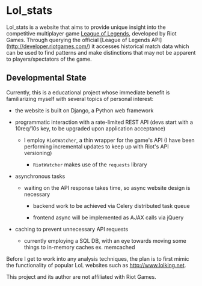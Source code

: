 # Lol_stats
Lol_stats is a website that aims to provide unique insight into the competitive multiplayer game [League of Legends](http://leagueoflegends.com), developed by Riot Games.
Through querying the official [League of Legends API] (http://developer.riotgames.com/) it accesses historical match data which can be used to find patterns and make distinctions that may not be apparent to players/spectators of the game.

## Developmental State
Currently, this is a educational project whose immediate benefit is familiarizing myself with several topics of personal interest:

- the website is built on Django, a Python web framework

- programmatic interaction with a rate-limited REST API (devs start with a 10req/10s key, to be upgraded upon application acceptance)

    + I employ `RiotWatcher`, a thin wrapper for the game's API (I have been performing incremental updates to keep up with Riot's API versioning)

        * `RiotWatcher` makes use of the `requests` library

- asynchronous tasks

    + waiting on the API response takes time, so async website design is necessary

        * backend work to be achieved via Celery distributed task queue

        * frontend async will be implemented as AJAX calls via jQuery

- caching to prevent unnecessary API requests

    + currently employing a SQL DB, with an eye towards moving some things to in-memory caches ex. memcached

Before I get to work into any analysis techniques, the plan is to first mimic the functionality of popular LoL websites such as http://www.lolking.net.

This project and its author are not affiliated with Riot Games.